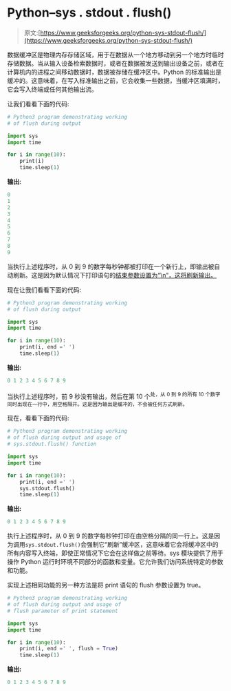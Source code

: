 # Python–sys . stdout . flush()

> 原文:[https://www.geeksforgeeks.org/python-sys-stdout-flush/](https://www.geeksforgeeks.org/python-sys-stdout-flush/)

数据缓冲区是物理内存存储区域，用于在数据从一个地方移动到另一个地方时临时存储数据。当从输入设备检索数据时，或者在数据被发送到输出设备之前，或者在计算机内的进程之间移动数据时，数据被存储在缓冲区中。Python 的标准输出是缓冲的。这意味着，在写入标准输出之前，它会收集一些数据，当缓冲区填满时，它会写入终端或任何其他输出流。

让我们看看下面的代码:

```py
# Python3 program demonstrating working 
# of flush during output  

import sys
import time

for i in range(10):
    print(i)
    time.sleep(1)
```

**输出:**

```py
0
1
2
3
4
5
6
7
8
9
```

当执行上述程序时，从 0 到 9 的数字每秒钟都被打印在一个新行上，即输出被自动刷新。这是因为默认情况下打印语句的[结束参数设置为“\n”，这将刷新输出。](https://www.geeksforgeeks.org/gfact-50-python-end-parameter-in-print/)

现在让我们看看下面的代码:

```py
# Python3 program demonstrating working 
# of flush during output

import sys
import time

for i in range(10):
    print(i, end =' ')
    time.sleep(1)
```

**输出:**

```py
0 1 2 3 4 5 6 7 8 9
```

当执行上述程序时，前 9 秒没有输出，然后在第 10 个<sup>处，从 0 到 9 的所有 10 个数字同时出现在一行中，用空格隔开。这是因为输出是缓冲的，不会被任何方式刷新。</sup>

现在，看看下面的代码:

```py
# Python3 program demonstrating working 
# of flush during output and usage of
# sys.stdout.flush() function

import sys
import time

for i in range(10):
    print(i, end =' ')
    sys.stdout.flush()
    time.sleep(1)
```

**输出:**

```py
0 1 2 3 4 5 6 7 8 9
```

执行上述程序时，从 0 到 9 的数字每秒钟打印在由空格分隔的同一行上。这是因为调用`sys.stdout.flush()`会强制它“刷新”缓冲区，这意味着它会将缓冲区中的所有内容写入终端，即使正常情况下它会在这样做之前等待。sys 模块提供了用于操作 Python 运行时环境不同部分的函数和变量。它允许我们访问系统特定的参数和功能。

实现上述相同功能的另一种方法是将 print 语句的 flush 参数设置为 true。

```py
# Python3 program demonstrating working 
# of flush during output and usage of
# flush parameter of print statement

import sys
import time

for i in range(10):
    print(i, end =' ', flush = True)
    time.sleep(1)
```

**输出:**

```py
0 1 2 3 4 5 6 7 8 9 
```